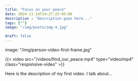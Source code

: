 ```yaml
---
title: "Focus on your peace"
date: 2024-11-14T14:27:23-05:00
description : "Description goes here..."
tags: [""]
image: "/img/posts/img-4.jpg"

draft: false
---
```


image: "/img/person-video-first-frame.jpg"

<!-- "![Focus on your peace](/post/2024/person-video-first-frame.jpg)" -->

{{< video src="/videos/find_our_peace.mp4" type="video/mp4" class="responsive-video" >}}

Here is the description of my first video. I talk about...
